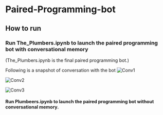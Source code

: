 # Paired-Programming-bot


## How to run
### Run The_Plumbers.ipynb to launch the paired programming bot with conversational memory

(The_Plumbers.ipynb is the final paired programming bot.)

Following is a snapshot of conversation with the bot
![Conv1](https://github.com/aaryan-AK/Paired-Programming-bot/assets/36230702/b2ba0a75-f42f-4df3-a283-8fe6dca56315)


![Conv2](https://github.com/aaryan-AK/Paired-Programming-bot/assets/36230702/fe88cde7-ffd5-45b5-b235-f861bbb01f8f)


![Conv3](https://github.com/aaryan-AK/Paired-Programming-bot/assets/36230702/c438872d-2c68-4307-ab94-6232cd7a4846)



#### Run Plumbeers.ipynb to launch the paired programming bot without conversational memory.
